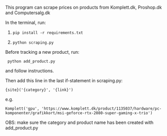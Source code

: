 This program can scrape prices on products from Komplett.dk, Proshop.dk and Computersalg.dk

In the terminal, run:
1.     pip install -r requirements.txt
2.     python scraping.py

Before tracking a new product, run:

     python add_product.py
and follow instructions.

Then add this line in the last if-statement in scraping.py:

    {site}('{category}', '{link}')
e.g.

    Komplett('gpu', 'https://www.komplett.dk/product/1135037/hardware/pc-komponenter/grafikkort/msi-geforce-rtx-2080-super-gaming-x-trio')
OBS: make sure the category and product name has been created with add_product.py
